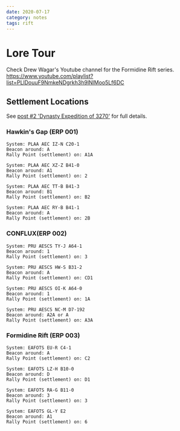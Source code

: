 ```yaml
---
date: 2020-07-17
category: notes
tags: rift
---
```


# Lore Tour
Check Drew Wagar's Youtube channel for the Formidine Rift series.  
<https://www.youtube.com/playlist?list=PLlDouuF9NmkeNDgrkh3h9lNlMoo5Lf6DC>  


## Settlement Locations
See [post #2 'Dynasty Expedition of 3270'](https://forums.frontier.co.uk/threads/the-formidine-rift-mystery-part-4.324796/post-5062774) for full details.  

### Hawkin's Gap (ERP 001)
```
System: PLAA AEC IZ-N C20-1
Beacon around: A
Rally Point (settlement) on: A1A

System: PLAA AEC XZ-Z B41-0
Beacon around: A1
Rally Point (settlement) on: 2

System: PLAA AEC TT-B B41-3
Beacon around: B1
Rally Point (settlement) on: B2

System: PLAA AEC RY-B B41-1
Beacon around: A
Rally Point (settlement) on: 2B
```

### CONFLUX(ERP 002)
```
System: PRU AESCS TY-J A64-1
Beacon around: 1
Rally Point (settlement) on: 3

System: PRU AESCS HW-S B31-2
Beacon around: A
Rally Point (settlement) on: CD1

System: PRU AESCS OI-K A64-0
Beacon around: 1
Rally Point (settlement) on: 1A

System: PRU AESCS NC-M D7-192
Beacon around: A2A or A
Rally Point (settlement) on: A3A
```

### Formidine Rift (ERP 003)
```
System: EAFOTS EU-R C4-1
Beacon around: A
Rally Point (settlement) on: C2

System: EAFOTS LZ-H B10-0
Beacon around: D
Rally Point (settlement) on: D1

System: EAFOTS RA-G B11-0
Beacon around: 3
Rally Point (settlement) on: 3

System: EAFOTS GL-Y E2
Beacon around: A1
Rally Point (settlement) on: 6
```
